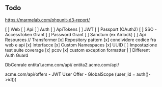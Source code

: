 ## Todo

https://marmelab.com/phpunit-d3-report/

[ ] Web
[ ] Api
    [ ] Auth
        [ ] ApiTokens
        [ ] JWT
        [ ] Passport (OAuth2)
            [ ] SSO - AccessToken Grant
            [ ] Password Grant
        [ ] Sanctum (ex Airlock)
    [ ] Api Resources // Transformer
[x] Repository pattern
    [x] condividere codice fra web e api
    [x] Interfacce
[x] Custom Namespaces
[x] UUID
[ ] Impostazione test suite coverage
    [x] pcov
    [x] custom exception formatter
[ ] Different Auth Guard


DbCenrale
entita1.acme.com/api/
entita2.acme.com/api/

acme.com/api/offers - JWT
User
Offer - GlobalScope (user_id = auth()->id())
